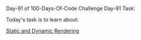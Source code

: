 Day-91 of 100-Days-Of-Code Challenge
Day-91 Task:

Today's task is to learn about:

[Static and Dynamic Rendering](https://nextjs.org/learn/dashboard-app/static-and-dynamic-rendering)